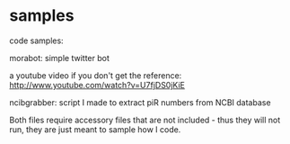 samples
=======
code samples:

morabot: simple twitter bot

a youtube video if you don't get the reference: http://www.youtube.com/watch?v=U7fjDS0jKiE

ncibgrabber: script I made to extract piR numbers from NCBI database

Both files require accessory files that are not included - thus they will not run, they are just meant to 
sample how I code.
